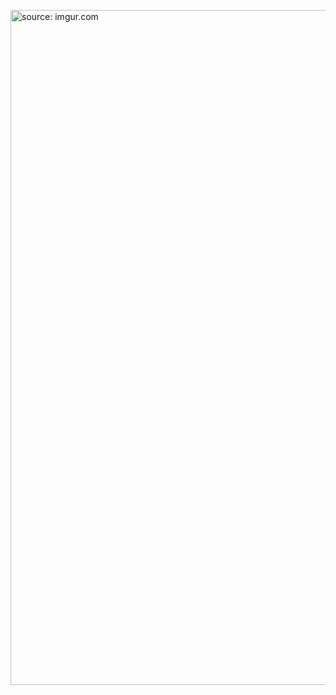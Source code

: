<a href="https://imgur.com/I9dOlit"> <img src="https://i.imgur.com/I9dOlit.png" alt="source: imgur.com" width="1920" height="1080"></a>
